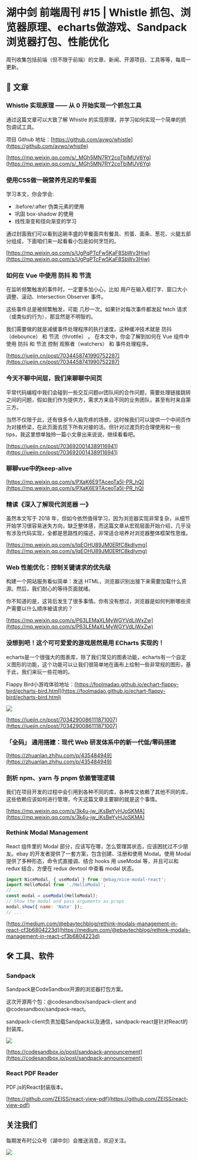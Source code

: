 # 湖中剑 前端周刊 #15 | Whistle 抓包、浏览器原理、echarts做游戏、Sandpack浏览器打包、性能优化

周刊收集包括前端（但不限于前端）的文章、新闻、开源项目、工具等等，每周一更新。

## 📖 文章

### Whistle 实现原理 —— 从 0 开始实现一个抓包工具

通过这篇文章可以大致了解 Whistle 的实现原理，并学习如何实现一个简单的抓包调试工具。

项目 Github 地址：[https://github.com/avwo/whistle](https://github.com/avwo/whistle)

[https://mp.weixin.qq.com/s/_MGh5MN7RY2coTblMUV6Yg](https://mp.weixin.qq.com/s/_MGh5MN7RY2coTblMUV6Yg)

### 使用CSS做一碗营养充足的早餐面

学习本文，你会学会:

- :before/:after 伪类元素的使用
- 巩固 box-shadow 的使用
- 线性渐变和径向渐变的学习

通过封面我们可以看到这碗丰盛的早餐面共有餐具、煎蛋、面条、葱花、火腿五部分组成，下面咱们来一起看看小包是如何烹饪的。

[https://mp.weixin.qq.com/s/UgPqPTcFw5KaF8SbWv3Hjw](https://mp.weixin.qq.com/s/UgPqPTcFw5KaF8SbWv3Hjw)

### 如何在 Vue 中使用 防抖 和 节流

在监听频繁触发的事件时，一定要多加小心，比如 用户在输入框打字、窗口大小调整、滚动、Intersection Observer 事件。

这些事件总是被频繁触发，可能 几秒一次。如果针对每次事件都发起 fetch 请求（或类似的行为），那显然是不明智的。

我们需要做的就是减缓事件处理程序的执行速度。这种缓冲技术就是 防抖（debounce） 和 节流（throttle） 。
在本文中，你会了解到如何在 Vue 组件中 使用 防抖 和 节流 控制 观察者（watchers） 和 事件处理程序。

[https://juejin.cn/post/7034458741990752287](https://juejin.cn/post/7034458741990752287)

### 今天不聊中间层，我们来聊聊中间页

平常代码编程中我们会碰到一些交互问题or团队间的合作问题，需要处理链接跳转之间的问题，假如我们作为提供方，需求方来自不同的业务团队，甚至有时来自第三方。

当然不仅限于此，还有很多令人脑壳疼的场景，这时候我们可以提供一个中间页作为对接桥梁，在此页面去揽下所有对接的活。但针对过渡页的合理使用和一些tips，我这里想单独拎一篇小文章出来说说，继续看看吧。

[https://juejin.cn/post/7036920014389116941](https://juejin.cn/post/7036920014389116941)

### 聊聊vue中的keep-alive

[https://mp.weixin.qq.com/s/PXaK6E9TAceoTa5I-PR_hQ](https://mp.weixin.qq.com/s/PXaK6E9TAceoTa5I-PR_hQ)

### 精读《深入了解现代浏览器 一》

虽然本文写于 2018 年，但如今依然值得学习，因为浏览器实现非常复杂，从细节开始学习很容易迷失方向，缺乏整体感，而这篇文章从宏观层面开始介绍，几乎没有涉及代码实现，全都是思路性的描述，非常适合培养对浏览器整体框架性思维。

[https://mp.weixin.qq.com/s/lqEOHU89JM0ERfC8kdIymg](https://mp.weixin.qq.com/s/lqEOHU89JM0ERfC8kdIymg)

### Web 性能优化：控制关键请求的优先级

构建一个网站服务看似简单：发送 HTML，浏览器识别出接下来需要加载什么资源。然后，我们耐心的等待页面就绪。

你不知道的是，这背后发生了很多事情。你有没有想过，浏览器是如何判断哪些资产需要以什么顺序被请求的？

[https://mp.weixin.qq.com/s/P63LEMaXLMyWGYVdLiWxZw](https://mp.weixin.qq.com/s/P63LEMaXLMyWGYVdLiWxZw)

### 没想到吧！这个可可爱爱的游戏居然是用 ECharts 实现的！
 
echarts是一个很强大的图表库，除了我们常见的图表功能，echarts有一个自定义图形的功能，这个功能可以让我们很简单地在画布上绘制一些非常规的图形，基于此，我们来玩一些花哨的。

Flappy Bird小游戏体验地址：[https://foolmadao.github.io/echart-flappy-bird/echarts-bird.html](https://foolmadao.github.io/echart-flappy-bird/echarts-bird.html)
 
![](https://gitee.com/ineo6/assets/raw/master/20211206181437.png)
 
[https://juejin.cn/post/7034290086111871007](https://juejin.cn/post/7034290086111871007)

### 「全码」 通用搭建：现代 Web 研发体系中的新一代低/零码搭建

[https://zhuanlan.zhihu.com/p/435484949](https://zhuanlan.zhihu.com/p/435484949)

### 剖析 npm、yarn 与 pnpm 依赖管理逻辑

我们在项目开发的过程中会引用到各种不同的库，各种库又依赖了其他不同的库，这些依赖应该如何进行管理，今天这篇文章主要聊的就是这个事情。

[https://mp.weixin.qq.com/s/3k4u-jw_iKsBeYyHJoSKMA](https://mp.weixin.qq.com/s/3k4u-jw_iKsBeYyHJoSKMA)

### Rethink Modal Management

React 组件里的 Modal 部分，应该写在哪，怎么管理其状态，应该困扰过不少朋友。ebay 的开发者提供了一套方案，包含创建、注册和使用 Modal。使用 Modal 提供了多种形态，命令式直接调、结合 hooks 用 useModal 等，并且可以和 redux 结合，方便在 redux devtool 中查看 modal 状态。

```js
import NiceModal, { useModal } from '@ebay/nice-modal-react';
import HelloModal from './HelloModal';
// ...
const modal = useModal(HelloModal);
// Show the modal and pass arguments as props
modal.show({ name: 'Nate' });
// ...
```

[https://medium.com/@ebaytechblog/rethink-modals-management-in-react-cf3b6804223d](https://medium.com/@ebaytechblog/rethink-modals-management-in-react-cf3b6804223d)

## 🛠 工具、软件

### Sandpack

Sandpack是CodeSandbox开源的浏览器打包方案。

这次开源两个包：@codesandbox/sandpack-client and @codesandbox/sandpack-react。

sandpack-client负责加载Sandpack以及通信，sandpack-react是针对React的封装库。

![](https://gitee.com/ineo6/assets/raw/master/20211206182805.png)

[https://codesandbox.io/post/sandpack-announcement](https://codesandbox.io/post/sandpack-announcement)

### React PDF Reader

PDF.js的React封装版本。

[https://github.com/ZEISS/react-view-pdf](https://github.com/ZEISS/react-view-pdf)

## 关注我们

每期发布时公众号（湖中剑）会推送消息，欢迎关注。

![](https://cdn.jsdelivr.net/gh/ineo6/weekly/assets/qrcode_for_wechat.jpg)
